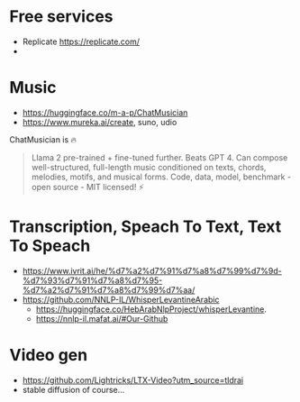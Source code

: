 # Free services
* Replicate https://replicate.com/
* 

# Music
* https://huggingface.co/m-a-p/ChatMusician
* https://www.mureka.ai/create, suno, udio

ChatMusician is 🔥
> Llama 2 pre-trained + fine-tuned further.
> Beats GPT 4.
> Can compose well-structured, full-length music conditioned on texts, chords, melodies, motifs, and musical forms.
> Code, data, model, benchmark - open source - MIT licensed! ⚡

# Transcription, Speach To Text, Text To Speach
* https://www.ivrit.ai/he/%d7%a2%d7%91%d7%a8%d7%99%d7%9d-%d7%93%d7%91%d7%a8%d7%95-%d7%a2%d7%91%d7%a8%d7%99%d7%aa/
* https://github.com/NNLP-IL/WhisperLevantineArabic
  * https://huggingface.co/HebArabNlpProject/whisperLevantine.
  * https://nnlp-il.mafat.ai/#Our-Github

# Video gen
* https://github.com/Lightricks/LTX-Video?utm_source=tldrai
* stable diffusion of course...
